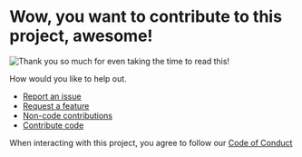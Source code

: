 # Wow, you want to contribute to this project, awesome!

![Thank you so much for even taking the time to read this!](https://media.giphy.com/media/d2Z9QYzA2aidiWn6/giphy.gif)

How would you like to help out.

 - [Report an issue](issues.md)
 - [Request a feature](issues.md#feature-requests)
 - [Non-code contributions](non-code.md)
 - [Contribute code](code.md)
 
When interacting with this project, you agree to follow our [Code of Conduct](../CODE_OF_CONDUCT.md)